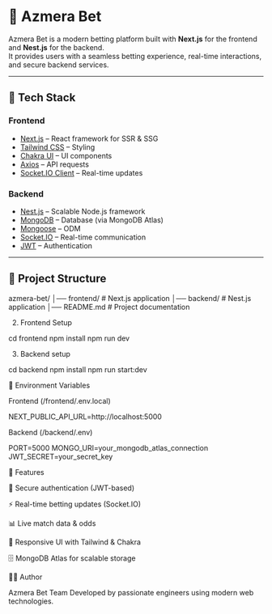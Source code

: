 # 🎰 Azmera Bet

Azmera Bet is a modern betting platform built with **Next.js** for the frontend and **Nest.js** for the backend.  
It provides users with a seamless betting experience, real-time interactions, and secure backend services.

---

## 🚀 Tech Stack

### Frontend
- [Next.js](https://nextjs.org/) – React framework for SSR & SSG
- [Tailwind CSS](https://tailwindcss.com/) – Styling
- [Chakra UI](https://chakra-ui.com/) – UI components
- [Axios](https://axios-http.com/) – API requests
- [Socket.IO Client](https://socket.io/) – Real-time updates

### Backend
- [Nest.js](https://nestjs.com/) – Scalable Node.js framework
- [MongoDB](https://www.mongodb.com/) – Database (via MongoDB Atlas)
- [Mongoose](https://mongoosejs.com/) – ODM
- [Socket.IO](https://socket.io/) – Real-time communication
- [JWT](https://jwt.io/) – Authentication

---

## 📂 Project Structure

azmera-bet/
│── frontend/ # Next.js application
│── backend/ # Nest.js application
│── README.md # Project documentation

2. Frontend Setup

cd frontend
npm install
npm run dev


3. Backend setup

cd backend
npm install
npm run start:dev


🔑 Environment Variables

Frontend (/frontend/.env.local)

NEXT_PUBLIC_API_URL=http://localhost:5000

Backend (/backend/.env)

PORT=5000
MONGO_URI=your_mongodb_atlas_connection
JWT_SECRET=your_secret_key


📌 Features

🔐 Secure authentication (JWT-based)

⚡ Real-time betting updates (Socket.IO)

📊 Live match data & odds

🎨 Responsive UI with Tailwind & Chakra

🗄️ MongoDB Atlas for scalable storage


👨‍💻 Author

Azmera Bet Team
Developed by passionate engineers using modern web technologies.
